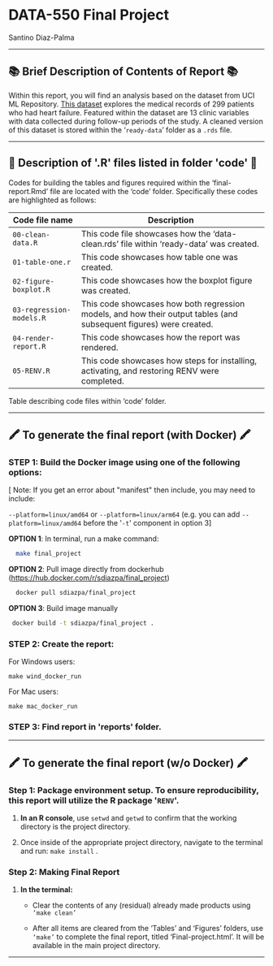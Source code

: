 # DATA-550 Final Project

Santino Diaz-Palma

------------------------------------------------------------------------

## 📚 Brief Description of Contents of Report 📚

Within this report, you will find an analysis based on the dataset from UCI ML Repository. [This dataset](https://archive.ics.uci.edu/dataset/519/heart+failure+clinical+records) explores the medical records of 299 patients who had heart failure. Featured within the dataset are 13 clinic variables with data collected during follow-up periods of the study. A cleaned version of this dataset is stored within the ‘`ready-data`’ folder as a `.rds` file.

------------------------------------------------------------------------

## 🔢 Description of '.R' files listed in folder 'code' 🔢

Codes for building the tables and figures required within the ‘final-report.Rmd’ file are located with the ‘code’ folder. Specifically these codes are highlighted as follows:

| Code file name | Description |
|------------------------------------|------------------------------------|
| `00-clean-data.R` | This code file showcases how the ‘data-clean.rds’ file within ‘ready-data’ was created. |
| `01-table-one.r` | This code showcases how table one was created. |
| `02-figure-boxplot.R` | This code showcases how the boxplot figure was created. |
| `03-regression-models.R` | This code showcases how both regression models, and how their output tables (and subsequent figures) were created. |
| `04-render-report.R` | This code showcases how the report was rendered. |
| `05-RENV.R` | This code showcases how steps for installing, activating, and restoring RENV were completed. |

Table describing code files within ‘code’ folder.

------------------------------------------------------------------------

## 🖍️ **To generate the final report** (with Docker) 🖍️

### STEP 1: Build the Docker image using one of the following options:

[ Note: If you get an error about "manifest" then include, you may need to include:

`--platform=linux/amd64` or `--platform=linux/arm64` (e.g. you can add `--platform=linux/amd64` before the '`-t`' component in option 3]

**OPTION 1**: In terminal, run a make command:

``` bash
  make final_project
```

**OPTION 2**: Pull image directly from dockerhub (<https://hub.docker.com/r/sdiazpa/final_project>)

``` bash
  docker pull sdiazpa/final_project
```

**OPTION 3**: Build image manually

``` bash
 docker build -t sdiazpa/final_project .
```

### STEP 2: Create the report:

For Windows users:

```         
make wind_docker_run
```

For Mac users:

```         
make mac_docker_run
```

### STEP 3: Find report in 'reports' folder.

------------------------------------------------------------------------

## 🖍️ **To generate the final report** (w/o Docker) 🖍️

### Step 1: Package environment setup. To ensure reproducibility, this report will utilize the R package '`RENV`'.

1.  **In an R console**, use `setwd` and `getwd` to confirm that the working directory is the project directory.

2.  Once inside of the appropriate project directory, navigate to the terminal and run: `make install` .

### Step 2: Making Final Report

1.  **In the terminal:**

    -   Clear the contents of any (residual) already made products using `‘make clean’`

    -   After all items are cleared from the ‘Tables’ and ‘Figures’ folders, use `‘make’` to complete the final report, titled ‘Final-project.html’. It will be available in the main project directory.

------------------------------------------------------------------------
